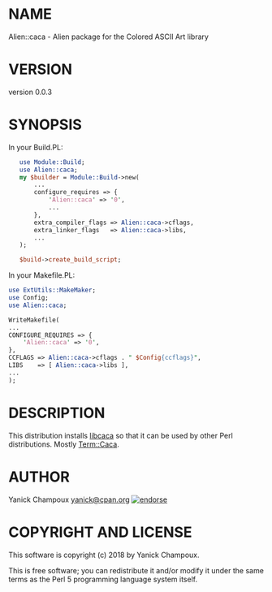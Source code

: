# NAME

Alien::caca - Alien package for the Colored ASCII Art library 

# VERSION

version 0.0.3

# SYNOPSIS 

In your Build.PL:

```perl
   use Module::Build;
   use Alien::caca;
   my $builder = Module::Build->new(
       ...
       configure_requires => {
           'Alien::caca' => '0',
           ...
       },
       extra_compiler_flags => Alien::caca->cflags,
       extra_linker_flags   => Alien::caca->libs,
       ...
   );

   $build->create_build_script;
```

In your Makefile.PL:

```perl
use ExtUtils::MakeMaker;
use Config;
use Alien::caca;

WriteMakefile(
...
CONFIGURE_REQUIRES => {
    'Alien::caca' => '0',
},
CCFLAGS => Alien::caca->cflags . " $Config{ccflags}",
LIBS    => [ Alien::caca->libs ],
...
);
```

# DESCRIPTION 

This distribution installs [libcaca](http://caca.zoy.org/wiki/libcaca) so that it can be used by other Perl distributions.  Mostly [Term::Caca](https://metacpan.org/pod/Term::Caca).

# AUTHOR

Yanick Champoux <yanick@cpan.org> [![endorse](http://api.coderwall.com/yanick/endorsecount.png)](http://coderwall.com/yanick)

# COPYRIGHT AND LICENSE

This software is copyright (c) 2018 by Yanick Champoux.

This is free software; you can redistribute it and/or modify it under
the same terms as the Perl 5 programming language system itself.
